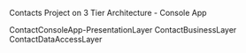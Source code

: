 Contacts Project on 3 Tier Architecture - Console App

ContactConsoleApp-PresentationLayer
ContactBusinessLayer
ContactDataAccessLayer
